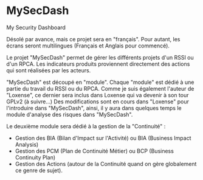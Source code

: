 # MySecDash
My Security Dashboard

Désolé par avance, mais ce projet sera en "français". Pour autant, les écrans seront multilingues (Français et Anglais pour commencé).

Le projet "MySecDash" permet de gérer les différents projets d'un RSSI ou d'un RPCA.
Les indicateurs produits proviennent directement des actions qui sont réalisées par les acteurs.

"MySecDash" est découpé en "module".
Chaque "module" est dédié à une partie du travail du RSSI ou du RPCA.
Comme je suis également l'auteur de "Loxense", ce dernier sera inclus dans Loxense qui va devenir à son tour GPLv2 (à suivre...)
Des modifications sont en cours dans "Loxense" pour l'introduire dans "MySecDash", ainsi, il y aura dans quelques temps le module d'analyse des risques dans "MySecDash".

Le deuxième module sera dédié à la gestion de la "Continuité" :
- Gestion des BIA (Bilan d'Impact sur l'Activité) ou BIA (Business Impact Analysis)
- Gestion des PCM (Plan de Continuité Métier) ou BCP (Business Continuity Plan)
- Gestion des Actions (autour de la Continuité quand on gère globalement ce genre de sujet).
